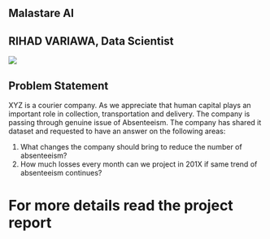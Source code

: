 ## Malastare AI
## RIHAD VARIAWA, Data Scientist

![](https://media.giphy.com/media/sA8HUiA09PWtq/giphy.gif)
## Problem Statement
XYZ is a courier company. As we appreciate that human capital plays an important role in collection, transportation and delivery. The company is passing through genuine issue of Absenteeism. The company has shared it dataset and requested to have an answer on the following areas: 

1. What changes the company should bring to reduce the number of absenteeism? 
2. How much losses every month can we project in 201X if same trend of absenteeism continues?

# For more details read the project report
